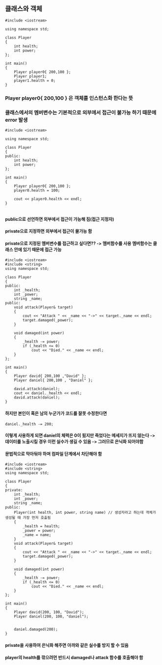 ##  클래스와 객체
```
#include <iostream>

using namespace std;

class Player
{
	int health;
	int power;
};

int main()
{
	Player player0{ 200,100 };
	Player player1;
	player1.health = 0;
}

```
### Player player0{ 200,100 } 은 객체를 인스턴스화 한다는 뜻
### 클래스에서의 멤버변수는 기본적으로 외부에서 접근이 불가능 하기 때문에 error 발생

```
#include <iostream>

using namespace std;

class Player
{
public:
	int health;
	int power;
};

int main()
{
	Player player0{ 200,100 };
	player0.health = 100;

	cout << player0.health << endl;
}


```

#### public으로 선언하면 외부에서 접근이 가능해 짐(접근 지정자)
#### private으로 지정하면 외부에서 접근이 물가능 함
#### private으로 지정된 멤버변수를 접근하고 싶다면?? -> 멤버함수를 사용 멤버함수는 클래스 안에 있기 때문에 접근 가능
```
#include <iostream>
#include <string>
using namespace std;

class Player
{
public:
	int _health;
	int _power;
	string _name;
public:
	void attack(Player& target)
	{
		cout << "Attack " << _name << "->" << target._name << endl;
		target.damaged(_power);
	}

	void damaged(int power)
	{
		_health -= power;
		if (_health <= 0)
			cout << "Died." << _name << endl;
	}
};

int main()
{
	Player david{ 200,100 ,"David" };
	Player daniel{ 200,100 , "Daniel" };

	david.attack(daniel);
	cout << daniel._health << endl;
	david.attack(daniel);
}

```

#### 하지만 본인이 혹은 남의 누군가가 코드를 잘못 수정한다면
```
daniel._health -= 200;
```
#### 이렇게 사용하게 되면 daniel의 체력은 0이 됬지만 죽었다는 메세지가 뜨지 않는다 -> 데이터를 노출시킬 경우 이런 실수가 생길 수 있음 -> 그러므로 은닉화 되어야함
#### 문법적으로 막아둬야 하며 컴파일 단계에서 차단해야 함

```
#include <iostream>
#include <string>
using namespace std;

class Player
{
private:
	int _health;
	int _power;
	string _name;
public:
	Player(int health, int power, string name) // 생성자라고 하는데 객체가 생성될 때 가장 먼저 호출됨
	{
		_health = health;
		_power = power;
		_name = name;
	}
	void attack(Player& target)
	{
		cout << "Attack " << _name << "->" << target._name << endl;
		target.damaged(_power);
	}

	void damaged(int power)
	{
		_health -= power;
		if (_health <= 0)
			cout << "Died." << _name << endl;
	}
};

int main()
{
	Player david(200, 100, "David");
	Player daniel(200, 100, "daniel");


	daniel.damaged(200);
}

```

#### private을 사용하여 은닉화 해주면 아까와 같은 실수를 방지 할 수 있음
#### player의 health를 깎으려먼 반드시 damaged나 attack 함수를 호출해야 함

